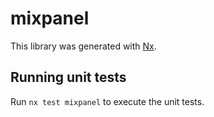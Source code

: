 # mixpanel

This library was generated with [Nx](https://nx.dev).

## Running unit tests

Run `nx test mixpanel` to execute the unit tests.
